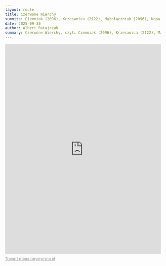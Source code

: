 ```yaml
---
layout: route
title: Czerwone Wierchy
summits: Ciemniak (2096), Krzesanica (2122), Małołączniak (2096), Kopa Kondracka (2005)
date: 2025-09-30
author: Albert Ratajczak
summary: Czerwone Wierchy, czyli Ciemniak (2096), Krzesanica (2122), Małołączniak (2096), Kopa Kondracka (2005)
---
```

<div style="max-width:100%;overflow:hidden;margin:0 auto;min-width:300px;"><iframe src="https://mapa-turystyczna.pl/map/widget/route/h1l0p1/1375y.html" height="680" style="width:100%;border:0;" loading="lazy"></iframe><a href="https://mapa-turystyczna.pl/route/1375y?utm_source=external_web&amp;utm_medium=widget&amp;utm_campaign=route_widget" target="_blank" rel="noopener" style="color:#999;padding:7px 0;font-size: 13px;font-family:Roboto,Arial,sans-serif;display: inline-block;">Trasa:  | mapa-turystyczna.pl</a></div>